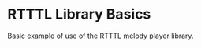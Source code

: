 RTTTL Library Basics
=====================

Basic example of use of the RTTTL melody player library.


